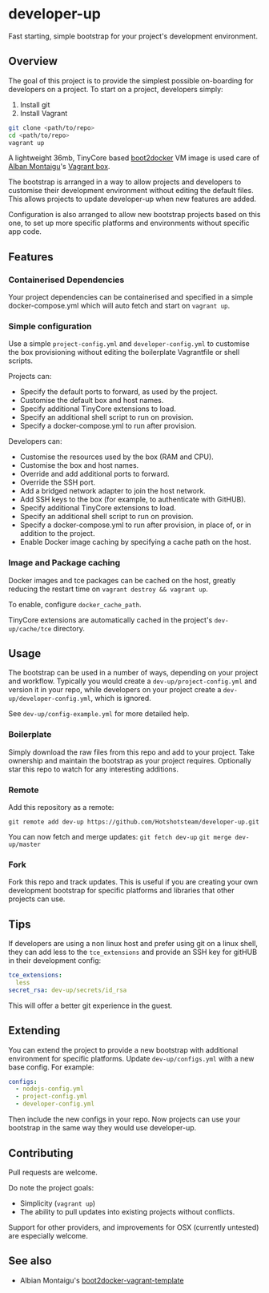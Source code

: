 # developer-up
Fast starting, simple bootstrap for your project's development environment.

## Overview
The goal of this project is to provide the simplest possible on-boarding for
developers on a project.  To start on a project, developers simply:

1. Install git
1. Install Vagrant

```sh
git clone <path/to/repo>
cd <path/to/repo>
vagrant up
```

A lightweight 36mb, TinyCore based
[boot2docker](https://github.com/boot2docker/boot2docker) VM image is used care
of [Alban Montaigu](https://github.com/AlbanMontaigu)'s
[Vagrant box](https://atlas.hashicorp.com/AlbanMontaigu/boxes/boot2docker).

The bootstrap is arranged in a way to allow projects and developers to customise
their development environment without editing the default files.  This allows
projects to update developer-up when new features are added.

Configuration is also arranged to allow new bootstrap projects based on this one,
to set up more specific platforms and environments without specific app code.

## Features

### Containerised Dependencies
Your project dependencies can be containerised and specified in a simple
docker-compose.yml which will auto fetch and start on ```vagrant up```.

### Simple configuration
Use a simple ```project-config.yml``` and ```developer-config.yml``` to
customise the box provisioning without editing the boilerplate Vagrantfile or
shell scripts.

Projects can:
- Specify the default ports to forward, as used by the project.
- Customise the default box and host names.
- Specify additional TinyCore extensions to load.
- Specify an additional shell script to run on provision.
- Specify a docker-compose.yml to run after provision.

Developers can:
- Customise the resources used by the box (RAM and CPU).
- Customise the box and host names.
- Override and add additional ports to forward.
- Override the SSH port.
- Add a bridged network adapter to join the host network.
- Add SSH keys to the box (for example, to authenticate with GitHUB).
- Specify additional TinyCore extensions to load.
- Specify an additional shell script to run on provision.
- Specify a docker-compose.yml to run after provision, in place of, or in
addition to the project.
- Enable Docker image caching by specifying a cache path on the host.

### Image and Package caching
Docker images and tce packages can be cached on the host, greatly reducing the
restart time on ```vagrant destroy && vagrant up```.

To enable, configure ```docker_cache_path```.

TinyCore extensions are automatically cached in the
project's ```dev-up/cache/tce``` directory.

## Usage
The bootstrap can be used in a number of ways, depending on your project and
workflow.  Typically you would create a ```dev-up/project-config.yml``` and
version it in your repo, while developers on your project create
a ```dev-up/developer-config.yml```, which is ignored.

See ```dev-up/config-example.yml``` for more detailed help.

### Boilerplate
Simply download the raw files from this repo and add to your project.  Take
ownership and maintain the bootstrap as your project requires.  Optionally star
this repo to watch for any interesting additions.

### Remote
Add this repository as a remote:

```git remote add dev-up https://github.com/Hotshotsteam/developer-up.git```

You can now fetch and merge updates:
  ```git fetch dev-up```
  ```git merge dev-up/master```

### Fork
Fork this repo and track updates.  This is useful if you are creating your own
development bootstrap for specific platforms and libraries that other projects
can use.

## Tips
If developers are using a non linux host and prefer using git on a linux shell,
they can add less to the ```tce_extensions``` and provide an SSH key for gitHUB
in their development config:

```yaml
tce_extensions:
  less
secret_rsa: dev-up/secrets/id_rsa
```

This will offer a better git experience in the guest.

## Extending
You can extend the project to provide a new bootstrap with additional
environment for specific platforms.  Update ```dev-up/configs.yml``` with a new
base config.  For example:

```yaml
configs:
  - nodejs-config.yml
  - project-config.yml
  - developer-config.yml
```

Then include the new configs in your repo.  Now projects can use your bootstrap
in the same way they would use developer-up.

## Contributing
Pull requests are welcome.

Do note the project goals:

- Simplicity (```vagrant up```)
- The ability to pull updates into existing projects without conflicts.

Support for other providers, and improvements for OSX (currently untested) are especially welcome.

## See also
- Albian Montaigu's [boot2docker-vagrant-template](https://github.com/AlbanMontaigu/boot2docker-vagrant-template)
